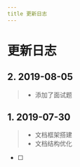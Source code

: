 ```yaml
---
title 更新日志
---
```

# 更新日志
## 2. 2019-08-05
>- 添加了面试题
>

## 1. 2019-07-30
>- 文档框架搭建
>- 文档结构优化
>





- [ ]   



